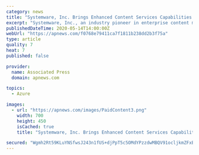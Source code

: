 ```yaml
---
category: news
title: "Systemware, Inc. Brings Enhanced Content Services Capabilities to the Cloud With New Platform Update"
excerpt: "Systemware, Inc., an industry pioneer in enterprise content management, has announced the release and availability of Content Cloud 7.1. Content Cloud is an innovative content services platform that intelligently manages critical business information for many of the world’s largest organizations."
publishedDateTime: 2020-05-14T14:00:00Z
webUrl: "https://apnews.com/f0768e79411ca7f1811b238dd2b3f75a"
type: article
quality: 7
heat: 7
published: false

provider:
  name: Associated Press
  domain: apnews.com

topics:
  - Azure

images:
  - url: "https://apnews.com/images/PaidContent3.png"
    width: 700
    height: 450
    isCached: true
    title: "Systemware, Inc. Brings Enhanced Content Services Capabilities to the Cloud With New Platform Update"

secured: "Wgmh2Rt59KLuYNSfwsJ243n1fUS+djPpT5c5OMdYPzzdwMBQV91ocljkmZFxBwREYpC+IrW43fkYfezc4MtdH72R1tmtU9Qyfyc7Qpbx68dN6qzhT3WIWxqxtSM38E3hqOjoJV1La7WwQ7ztZIP/b4gLDEs5Lj5C2HyVJWdBmq7TFDXQh6bKR+dLNVCsMMeF4JmeYXaG/U0JtAdrNInjSpFM++Ynvk4Ln3zS7UmjMQWXa8E2CyBtNJj+MnDzIJhVsxgHsRUNj0A0XziGENcDD1XdPL+ZpsBHs/bcW64eV6vztvC0dhEMdTzDOrB8Z8O1;xOtds0+TY/j6YLUDP+/meA=="
---
```



